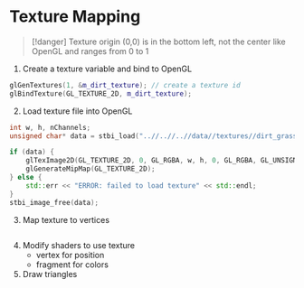 # Texture Mapping
> [!danger] Texture origin (0,0) is in the bottom left, not the center like OpenGL and ranges from 0 to 1

1. Create a texture variable and bind to OpenGL
```cpp
glGenTextures(1, &m_dirt_texture); // create a texture id
glBindTexture(GL_TEXTURE_2D, m_dirt_texture);
```
2. Load texture file into OpenGL
```cpp
int w, h, nChannels;
unsigned char* data = stbi_load("..//..//..//data//textures//dirt_grass.png", &w, &h, &nChannels, 0);

if (data) {
	glTexImage2D(GL_TEXTURE_2D, 0, GL_RGBA, w, h, 0, GL_RGBA, GL_UNSIGNED_BYTE, data);
	glGenerateMipMap(GL_TEXTURE_2D);
} else {
	std::err << "ERROR: failed to load texture" << std::endl;
}
stbi_image_free(data);
```
3. Map texture to vertices
```cpp

```
4. Modify shaders to use texture
	- vertex for position
	- fragment for colors
6. Draw triangles